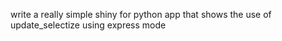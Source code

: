 write a really simple shiny for python app that shows the use of update_selectize using express mode